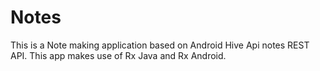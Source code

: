 # Notes

This is a Note making application based on Android Hive Api notes REST API. This app makes use of Rx Java and Rx Android. 
